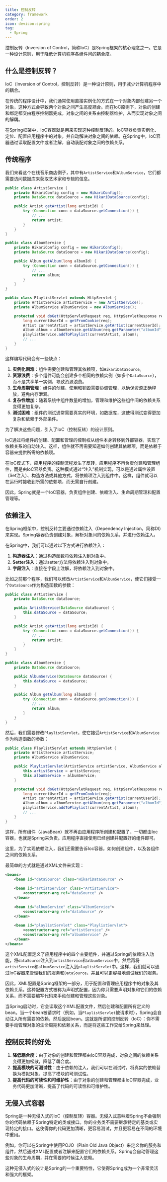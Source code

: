 ```yaml
---
title: 控制反转
category: framework
order: 2
icon: devicon:spring
tag:
  - Spring
---
```



控制反转（Inversion of Control，简称IoC）是Spring框架的核心理念之一。它是一种设计原则，用于降低计算机程序各组件间的耦合度。

## 什么是控制反转？

IoC（Inversion of Control，控制反转）是一种设计原则，用于减少计算机程序中的耦合。

在传统的程序设计中，我们通常使用直接实例化的方式在一个对象内部创建另一个对象，这种方式会导致两个对象之间产生高度耦合。而在IoC原则下，对象的创建和绑定都交由程序控制器完成，对象之间的关系由控制器维护，从而实现对象之间的解耦。

在Spring框架中，IoC容器就是用来实现这种控制反转的。IoC容器负责实例化、定位、配置应用程序中的对象，并自动解决对象之间的依赖。在Spring中，IoC容器通过读取配置文件或者注解，自动装配对象之间的依赖关系。

## 传统程序

我们来看这个在线音乐商店例子，其中有`ArtistService`和`AlbumService`，它们都需要访问数据库来获取艺术家和专辑的信息。

```java
public class ArtistService {
    private HikariConfig config = new HikariConfig();
    private DataSource dataSource = new HikariDataSource(config);

    public Artist getArtist(long artistId) {
        try (Connection conn = dataSource.getConnection()) {
            // ...
            return artist;
        }
    }
}

public class AlbumService {
    private HikariConfig config = new HikariConfig();
    private DataSource dataSource = new HikariDataSource(config);

    public Album getAlbum(long albumId) {
        try (Connection conn = dataSource.getConnection()) {
            // ...
            return album;
        }
    }
}

public class PlaylistServlet extends HttpServlet {
    private ArtistService artistService = new ArtistService();
    private AlbumService albumService = new AlbumService();

    protected void doGet(HttpServletRequest req, HttpServletResponse resp) throws ServletException, IOException {
        long currentUserId = getFromCookie(req);
        Artist currentArtist = artistService.getArtist(currentUserId);
        Album album = albumService.getAlbum(req.getParameter("albumId"));
        playlistService.addToPlaylist(currentArtist, album);
        // ...
    }
}
```

这样编写代码会有一些缺点：

1. **实例化困难**：组件需要创建和管理其依赖项，如`HikariDataSource`。
2. **资源浪费**：多个组件可能会创建多个相同的依赖实例（如多个`DataSource`），而不是共享单一实例，导致资源浪费。
3. **生命周期管理**：组件的创建、使用和销毁需要协调管理，以确保资源正确释放，避免内存泄漏。
4. **复杂性增加**：随着系统中组件数量的增加，管理和维护这些组件间的依赖关系变得更加复杂。
5. **测试困难**：组件的测试通常需要真实的环境，如数据库，这使得测试变得更加复杂和依赖于外部条件。

为了解决这些问题，引入了IoC（控制反转）的设计原则。

IoC通过将组件的创建、配置和管理的控制权从组件本身转移到外部容器，实现了依赖关系的自动注入。这样，组件就不再需要知道如何创建其依赖项，而是依赖于容器来提供所需的依赖项。

在IoC模式下，应用程序的控制流程发生了反转，应用程序不再负责创建和管理组件，而是由IoC容器负责。这种模式通过“注入”机制实现，可以是通过属性设置（Set注入）、构造方法或其他方式，将依赖项注入到组件中。这样，组件就可以在运行时接收到所需的依赖项，而无需自行创建。

因此，Spring就是一个IoC容器，负责组件创建、依赖注入、生命周期管理和配置管理等。

## 依赖注入

在Spring框架中，控制反转主要通过依赖注入（Dependency Injection，简称DI）来实现。Spring容器负责创建对象，解析对象间的依赖关系，并进行依赖注入。

在Spring中，我们可以通过以下方式进行依赖注入：

1. **构造器注入**：通过构造函数将依赖注入到对象中。
2. **Setter注入**：通过setter方法将依赖注入到对象中。
3. **字段注入**：直接在字段上注解，将依赖注入到对象中。

比如之前那个程序，我们可以修改`ArtistService`和`AlbumService`，使它们接受一个`DataSource`作为构造函数的参数：

```java
public class ArtistService {
    private DataSource dataSource;

    public ArtistService(DataSource dataSource) {
        this.dataSource = dataSource;
    }

    public Artist getArtist(long artistId) {
        try (Connection conn = dataSource.getConnection()) {
            // ...
            return artist;
        }
    }
}

public class AlbumService {
    private DataSource dataSource;

    public AlbumService(DataSource dataSource) {
        this.dataSource = dataSource;
    }

    public Album getAlbum(long albumId) {
        try (Connection conn = dataSource.getConnection()) {
            // ...
            return album;
        }
    }
}
```

然后，我们需要修改`PlaylistServlet`，使它接受`ArtistService`和`AlbumService`作为构造函数的参数：

```java
public class PlaylistServlet extends HttpServlet {
    private ArtistService artistService;
    private AlbumService albumService;

    public PlaylistServlet(ArtistService artistService, AlbumService albumService) {
        this.artistService = artistService;
        this.albumService = albumService;
    }

    protected void doGet(HttpServletRequest req, HttpServletResponse resp) throws ServletException, IOException {
        long currentUserId = getFromCookie(req);
        Artist currentArtist = artistService.getArtist(currentUserId);
        Album album = albumService.getAlbum(req.getParameter("albumId"));
        playlistService.addToPlaylist(currentArtist, album);
        // ...
    }
}
```

这样，所有组件（JavaBean）就不再由应用程序所创建和配置了，一切都由Ioc容器，也就是Spring来负责。应用程序直接使用已经创建并配置好的组件即可。

这里，为了实现依赖注入，我们还需要告诉Ioc容器，如何创建组件，以及各组件之间的依赖关系。

最简单的方式就是通过XML文件来实现：

```xml
<beans>
    <bean id="dataSource" class="HikariDataSource" />
    
    <bean id="artistService" class="ArtistService">
        <constructor-arg ref="dataSource" />
    </bean>
    
    <bean id="albumService" class="AlbumService">
        <constructor-arg ref="dataSource" />
    </bean>
    
    <bean id="playlistServlet" class="PlaylistServlet">
        <constructor-arg ref="artistService" />
        <constructor-arg ref="albumService" />
    </bean>
</beans>
```

这个XML配置定义了应用程序中的四个主要组件，并通过Spring的依赖注入功能，将`dataSource`注入到`artistService`和`albumService`中，然后再将`artistService`和`albumService`注入到`playlistServlet`中。这样，我们就可以通过IoC容器来管理我们的服务和`DataSource`，并且可以更容易地测试我们的服务。

因此，XML配置是Spring框架的一部分，用于配置和管理应用程序中的对象及其依赖关系。这种配置方式被称为声明式配置，因为你只需要声明对象和它们的依赖关系，而不需要编写代码来手动创建和管理这些对象。

当Spring启动时，它会读取这个XML配置文件，然后创建和配置所有定义的bean。当一个bean被请求时（例如，当`PlaylistServlet`被请求时），Spring会自动注入所有需要的依赖，然后返回bean。这就是所谓的控制反转（IoC）：你不需要手动管理对象的生命周期和依赖关系，而是将这些工作交给Spring来处理。

## 控制反转的好处

1. **降低耦合度**：由于对象的创建和管理都由IoC容器完成，对象之间的依赖关系变得更加松散，降低了耦合度。
2. **提高模块的可测试性**：由于依赖的注入，我们可以在测试时，将真实的依赖替换为模拟对象，提高了模块的可测试性。
3. **提高代码的可读性和可维护性**：由于对象的创建和管理都由IoC容器完成，业务代码更加清晰，提高了代码的可读性和可维护性。

## 无侵入式容器

Spring是一种无侵入式的IoC（控制反转）容器。无侵入式意味着Spring不会强制你的代码依赖于Spring特定的类或接口。你的业务类不需要继承特定的基类或实现特定的接口。这使得你的代码更加清晰，更容易测试，并且更容易在不同的环境中重用。

例如，你可以在Spring中使用POJO（Plain Old Java Object）来定义你的服务和组件，然后通过XML配置或者注解来配置它们的依赖关系。Spring会自动管理这些对象的生命周期，并在需要的时候注入依赖。

这种无侵入式的设计是Spring的一个重要特性，它使得Spring成为一个非常灵活和强大的框架。

